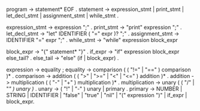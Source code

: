 <!-- prettier-ignore-start -->

program   -> statement* EOF .
statement -> expression_stmt
           | print_stmt
           | let_decl_stmt 
           | assignment_stmt
           | while_stmt .

expression_stmt -> expression ";" .
print_stmt      -> "print" expression ";" .
let_decl_stmt   -> "let" IDENTIFIER ( "=" expr )? ";" .
assignment_stmt -> IDENTIFIER "=" expr ";" .
while_stmt      -> "while" expression block_expr


block_expr -> "{" statement* "}" .
if_expr    -> "if" expression block_expr else_tail? .
else_tail  -> "else" (if | block_expr) .


expression        -> equality ;
equality          -> comparison ( ( "!=" | "==" ) comparison )* .
comparison        -> addition ( ( ">" | ">=" | "<" | "<=" ) addition )* .
addition          -> multiplication ( ( "-" | "+" ) multiplication )* .
multiplication    -> unary ( ( "/" | "*" ) unary )* .
unary             -> ( "!" | "-" ) unary
                   | primary .
primary           -> NUMBER | STRING | IDENTIFIER
                   | "false" | "true" | "nil"
                   | "(" expression ")"
                   | if_expr 
                   | block_expr.
<!-- prettier-ignore-end -->
